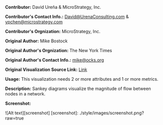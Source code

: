 **Contributor:** David Ureña & MicroStrategy, Inc.

**Contributor's Contact Info.:** <David@UrenaConsulting.com> & <ypchen@microstrategy.com>

**Contributor's Orgnization:** MicroStrategy, Inc.

**Original Author:** Mike Bostock

**Original Author's Orgnization:** The New York Times

**Original Author's Contact Info.:** <mike@ocks.org>

**Original Visualization Source Link:** <a href = "http://bost.ocks.org/mike/sankey/" target = "_blank">Link</a>

**Usage:** This visualization needs 2 or more attributes and 1 or more metrics.

**Description:** Sankey diagrams visualize the magnitude of flow between nodes in a network.

**Screenshot:**

![Alt text][screenshot]
[screenshot]: ./style/images/screenshot.png?raw=true




